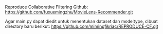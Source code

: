 Reproduce Collaborative Filtering Github:
https://github.com/fuxuemingzhu/MovieLens-Recommender.git

Agar main.py dapat diedit untuk menentukan dataset dan modeltype, dibuat directory baru berikut:
https://github.com/mimingfikriac/REPRODUCE-CF.git
